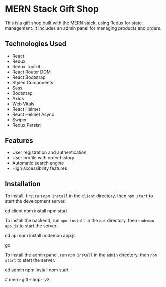 # MERN Stack Gift Shop

This is a gift shop built with the MERN stack, using Redux for state management. It includes an admin panel for managing products and orders.

## Technologies Used

- React
- Redux
- Redux Toolkit
- React Router DOM
- React Bootstrap
- Styled Components
- Sass
- Bootstrap
- Axios
- Web Vitals
- React Helmet
- React Helmet Async
- Swiper
- Redux Persist

## Features

- User registration and authentication
- User profile with order history
- Automatic search engine
- High accessibility features

## Installation

To install, first run `npm install` in the `client` directory, then `npm start` to start the development server.

cd client
npm install
npm start


To install the backend, run `npm install` in the `api` directory, then `nodemon app.js` to start the server.

cd api
npm install
nodemon app.js

go

To install the admin panel, run `npm install` in the `admin` directory, then `npm start` to start the server.

cd admin
npm install
npm start

#   m e r n - g i f t - s h o p - - v 3  
 